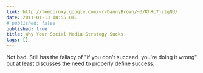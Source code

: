 ```yaml
---
link: http://feedproxy.google.com/~r/DannyBrown/~3/KhRc7jilgNU/
date: 2011-01-13 18:55 UTC
# published: false
published: true
title: Why Your Social Media Strategy Sucks
tags: []
---
```


Not bad. Still has the fallacy of "if you don't succeed, you're doing it wrong" but at least discusses the need to properly define success.
